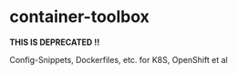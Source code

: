 # container-toolbox

**THIS IS DEPRECATED !!**

Config-Snippets, Dockerfiles, etc. for K8S, OpenShift et al
